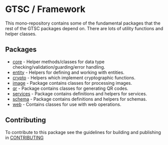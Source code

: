 # GTSC / Framework

This mono-repository contains some of the fundamental packages that the rest of the GTSC packages depend on. There are lots of utility functions and helper classes.

## Packages

- [core](packages/core/README.md) - Helper methods/classes for data type checking/validation/guarding/error handling.
- [entity](packages/entity/README.md) - Helpers for defining and working with entities.
- [crypto](packages/crypto/README.md) - Helpers which implement cryptographic functions.
- [image](packages/image/README.md) - Package contains classes for processing images.
- [qr](packages/qr/README.md) - Package contains classes for generating QR codes.
- [services](packages/services/README.md) - Package contains definitions and helpers for services.
- [schema](packages/services/README.md) - Package contains definitions and helpers for schemas.
- [web](packages/services/README.md) - Contains classes for use with web operations.

## Contributing

To contribute to this package see the guidelines for building and publishing in [CONTRIBUTING](./CONTRIBUTING.md)
